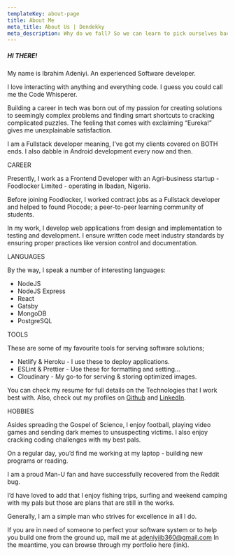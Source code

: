 ```yaml
---
templateKey: about-page
title: About Me
meta_title: About Us | Dendekky
meta_description: Why do we fall? So we can learn to pick ourselves back up
---
```

<!--StartFragment-->

##### HI THERE!

My name is Ibrahim Adeniyi. An experienced Software developer.

I love interacting with anything and everything code. I guess you could call me the Code Whisperer.

Building a career in tech was born out of my passion for creating solutions to seemingly complex problems and finding smart shortcuts to cracking complicated puzzles. The feeling that comes with exclaiming “Eureka!” gives me unexplainable satisfaction.

I am a Fullstack developer meaning, I’ve got my clients covered on BOTH ends. I also dabble in Android development every now and then.



CAREER

Presently, I work as a Frontend Developer with an Agri-business startup - Foodlocker Limited - operating in Ibadan, Nigeria.



Before joining Foodlocker, I worked contract jobs as a Fullstack developer and helped to found Piocode; a peer-to-peer learning community of students.

In my work, I develop web applications from design and implementation to testing and development. I ensure written code meet industry standards by ensuring proper practices like version control and documentation.



LANGUAGES

By the way, I speak a number of interesting languages:

* NodeJS
* NodeJS Express
* React
* Gatsby
* MongoDB
* PostgreSQL



TOOLS

These are some of my favourite tools for serving software solutions;

* Netlify & Heroku - I use these to deploy applications.
* ESLint & Prettier - Use these for formatting and setting...
* Cloudinary - My go-to for serving & storing optimized images.



You can check my resume for full details on the Technologies that I work best with. Also, check out my profiles on [Github](http://www.github.com/dendekky) and [LinkedIn](https://www.linkedin.com/in/dendekky).



HOBBIES

Asides spreading the Gospel of Science, I enjoy football, playing video games and sending dark memes to unsuspecting victims. I also enjoy cracking coding challenges with my best pals.

On a regular day, you’d find me working at my laptop - building new programs or reading.

I am a proud Man-U fan and have successfully recovered from the Reddit bug.

I’d have loved to add that I enjoy fishing trips, surfing and weekend camping with my pals but those are plans that are still in the works.



Generally, I am a simple man who strives for excellence in all I do.



If you are in need of someone to perfect your software system or to help you build one from the ground up, mail me at [adeniyiib360@gmail.com](mailto:adeniyiib360@gmail.com) In the meantime, you can browse through my portfolio here (link).

<!--EndFragment-->